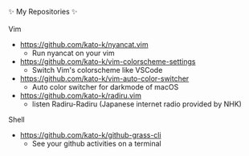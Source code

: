 ✨ My Repositories ✨ </br></br>
Vim
- https://github.com/kato-k/nyancat.vim 
  - Run nyancat on your vim
- https://github.com/kato-k/vim-colorscheme-settings
  - Switch Vim's colorscheme like VSCode
- https://github.com/kato-k/vim-auto-color-switcher
  - Auto color switcher for darkmode of macOS
- https://github.com/kato-k/radiru.vim
  - listen Radiru-Radiru (Japanese internet radio provided by NHK)

Shell
- https://github.com/kato-k/github-grass-cli
  - See your github activities on a terminal
